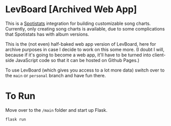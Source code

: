 # LevBoard [Archived Web App]
This is a [Spotistats](https://stats.fm/) integration for building customizable song charts. Currently, only creating song charts is available, due to some complications that Spotistats has with album versions. 

This is the (not even) half-baked web app version of LevBoard, here for archive purposes in case I decide to work on this some more. (I doubt I will, because if it's going to become a web app, it'll have to be turned into client-side JavaScript code so that it can be hosted on Github Pages.)

To use LevBoard (which gives you access to a lot more data) switch over to the `main` or `personal` branch and have fun there.

# To Run
Move over to the `/main` folder and start up Flask.
```console
flask run
```
